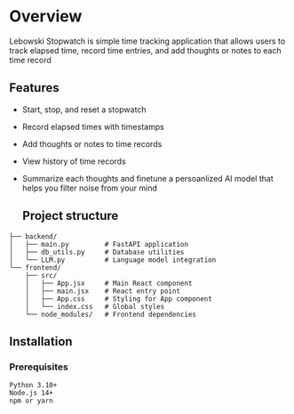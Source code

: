 # Overview
Lebowski Stopwatch is simple time tracking application that allows users to track elapsed time, record time entries, and add thoughts or notes to each time record

## Features
- Start, stop, and reset a stopwatch
- Record elapsed times with timestamps
- Add thoughts or notes to time records
- View history of time records
- Summarize each thoughts and finetune a persoanlized AI model that helps you filter noise from your mind

  ## Project structure
```
├── backend/
│   ├── main.py         # FastAPI application
│   ├── db_utils.py     # Database utilities
│   └── LLM.py          # Language model integration
└── frontend/
    ├── src/
    │   ├── App.jsx     # Main React component
    │   ├── main.jsx    # React entry point
    │   ├── App.css     # Styling for App component
    │   └── index.css   # Global styles
    └── node_modules/   # Frontend dependencies
```

## Installation
### Prerequisites
```
Python 3.10+
Node.js 14+
npm or yarn
```

